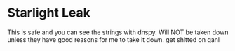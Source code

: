 # Starlight Leak
This is safe and you can see the strings with dnspy. Will NOT be taken down unless they have good reasons for me to take it down.
get shitted on qanl
